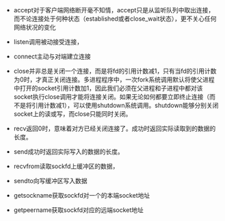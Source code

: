 * accept对于客户端网络断开毫不知情，accept只是从监听队列中取出连接，而不论连接处于何种状态（established或者close_wait状态），更不关心任何网络状况的变化

* listen调用被动接受连接，

* connect主动与对端建立连接

* close并非总是关闭一个连接，而是将fd的引用计数减1，只有当fd的引用计数为0时，才真正关闭连接。多进程程序中，一次fork系统调用默认将使父进程中打开的socket引用计数加1，因此我们必须在父进程和子进程中都对该socket执行close调用才能将连接关闭。如果无论如何都要立即终止连接（而不是将引用计数减1），可以使用shutdown系统调用。shutdown能够分别关闭socket上的读或写，而close只能同时关闭。

* recv返回0时，意味着对方已经关闭连接了。成功时返回实际读取到的数据的长度。

* send成功时返回实际写入的数据的长度。

* recvfrom读取sockfd上缓冲区的数据，

* sendto向写缓冲区写入数据

* getsockname获取sockfd对一个的本端socket地址

* getpeername获取sockfd对应的远端socket地址



